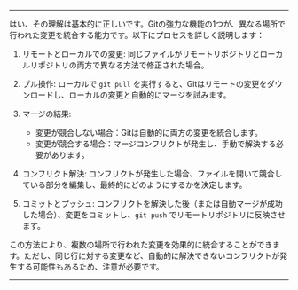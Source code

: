 

---

はい、その理解は基本的に正しいです。Gitの強力な機能の1つが、異なる場所で行われた変更を統合する能力です。以下にプロセスを詳しく説明します：

1. リモートとローカルでの変更:
   同じファイルがリモートリポジトリとローカルリポジトリの両方で異なる方法で修正された場合。

2. プル操作:
   ローカルで `git pull` を実行すると、Gitはリモートの変更をダウンロードし、ローカルの変更と自動的にマージを試みます。

3. マージの結果:
   - 変更が競合しない場合：Gitは自動的に両方の変更を統合します。
   - 変更が競合する場合：マージコンフリクトが発生し、手動で解決する必要があります。

4. コンフリクト解決:
   コンフリクトが発生した場合、ファイルを開いて競合している部分を編集し、最終的にどのようにするかを決定します。

5. コミットとプッシュ:
   コンフリクトを解決した後（または自動マージが成功した場合）、変更をコミットし、`git push` でリモートリポジトリに反映させます。

この方法により、複数の場所で行われた変更を効果的に統合することができます。ただし、同じ行に対する変更など、自動的に解決できないコンフリクトが発生する可能性もあるため、注意が必要です。

---
